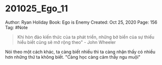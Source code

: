 # 201025_Ego_11

Author: Ryan Holiday
Book: Ego is Enemy
Created: Oct 25, 2020
Page: 156
Tag: #Note

> Khi hòn đảo kiến thức của ta phát triển, những bờ biển của sự thiếu hiểu biết cũng sẽ mở rộng theo" - John Wheeler

Nói theo một cách khác, ta càng biết nhiều thì ta càng nhận thấy có nhiều hơn những thứ ta không biết. "Càng học càng cảm thấy ngu muội"